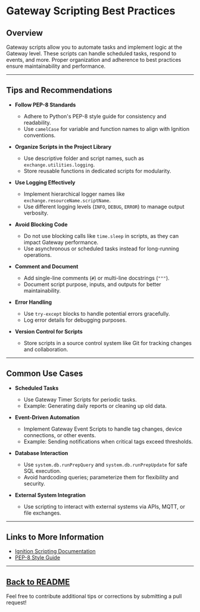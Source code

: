 # Gateway Scripting Best Practices

## Overview
Gateway scripts allow you to automate tasks and implement logic at the Gateway level. These scripts can handle scheduled tasks, respond to events, and more. Proper organization and adherence to best practices ensure maintainability and performance.

---

## Tips and Recommendations

- **Follow PEP-8 Standards**
  - Adhere to Python's PEP-8 style guide for consistency and readability.
  - Use `camelCase` for variable and function names to align with Ignition conventions.

- **Organize Scripts in the Project Library**
  - Use descriptive folder and script names, such as `exchange.utilities.logging`.
  - Store reusable functions in dedicated scripts for modularity.

- **Use Logging Effectively**
  - Implement hierarchical logger names like `exchange.resourceName.scriptName`.
  - Use different logging levels (`INFO`, `DEBUG`, `ERROR`) to manage output verbosity.

- **Avoid Blocking Code**
  - Do not use blocking calls like `time.sleep` in scripts, as they can impact Gateway performance.
  - Use asynchronous or scheduled tasks instead for long-running operations.

- **Comment and Document**
  - Add single-line comments (`#`) or multi-line docstrings (`"""`).
  - Document script purpose, inputs, and outputs for better maintainability.

- **Error Handling**
  - Use `try-except` blocks to handle potential errors gracefully.
  - Log error details for debugging purposes.

- **Version Control for Scripts**
  - Store scripts in a source control system like Git for tracking changes and collaboration.

---

## Common Use Cases

- **Scheduled Tasks**
  - Use Gateway Timer Scripts for periodic tasks.
  - Example: Generating daily reports or cleaning up old data.

- **Event-Driven Automation**
  - Implement Gateway Event Scripts to handle tag changes, device connections, or other events.
  - Example: Sending notifications when critical tags exceed thresholds.

- **Database Interaction**
  - Use `system.db.runPrepQuery` and `system.db.runPrepUpdate` for safe SQL execution.
  - Avoid hardcoding queries; parameterize them for flexibility and security.

- **External System Integration**
  - Use scripting to interact with external systems via APIs, MQTT, or file exchanges.

---

## Links to More Information
- [Ignition Scripting Documentation](https://docs.inductiveautomation.com/display/DOC81/Scripting)
- [PEP-8 Style Guide](https://peps.python.org/pep-0008/)

---
[Back to README](../README.md)
---

Feel free to contribute additional tips or corrections by submitting a pull request!
